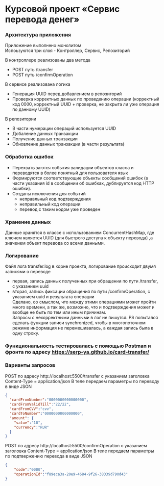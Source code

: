 # Курсовой проект «Сервис перевода денег»


### Архитектура приложения 
Приложение выполнено монолитом  
Испоьзуются три слоя - Контроллер, Сервис, Репозиторий

В контроллере реализованы два метода 
* POST путь /transfer
* POST путь /confirmOperation

В сервисе реализована логика
* Генерация UUID перед добавлением в репозиторий
* Проверка корректных данных по проведению операции (корректный код 0000, корректный UUID + проверка, не закрыта ли уже операция по данному UUID)

В репозитории
* В части нумерации операций используется UUID
* Добаление данных транзакции
* Получение данных транзакции 
* Обновление данных транзакции (в части результата)

### Обработка ошибок
* Перехватываются события валидации объектов класса и переводятся в более понятный для пользователя язык
* Формируются соответствующие объекты сообщений ошибок (в части указания id в сообщении об ошибках, дублируется код HTTP ошибки).
* Созданы исключения для событий
  * неправльный код подтверждения
  * неправильный код операции
  * перевод с таким кодом уже проведен

### Хранение данных 
Данные хранятся в классе с использованием ConcurrentHashMap, где ключем является UUID (для быстрого доступа к объекту перевода) ,а значенем объект перевода со всеми данными. 


### Логирование
Файл лога transfer.log в корне проекта, логирование происходит двумя записями о переводе
* первая, запись данных полученных при обращении по пути /transfer, с указанием uuid
* вторая, запись фиксации обращения по пути /confirmOperation, с указанием uuid и результата операции  
Сделано, со смыслом, что между этими операциями может пройти много времени, а так же, возможно, что и подтверждения может и вообще не быть по тем или иным причинам.  
Запросы с некорректными данными в лог не пишутся.
PS попытался сделать функции записи synchronized, чтобы в многопоточном режиме информация не перемешивалась, а каждая запись была в одну строку.

### Функциональность тестировалась с помощью Postman и фронта по адресу https://serp-ya.github.io/card-transfer/

### Варианты запросов
POST по адресу http://localhost:5500/transfer
с указанием заголовка Content-Type = application/json
В теле передаем параметры по переводу в виде JSON
```json
{
  "cardFromNumber":"0000000000000000",
  "cardFromValidTill":"22/22",
  "cardFromCVV":"cvv",
  "cardToNumber":"0000000000000000",
  "amount": {
    "value":"10",
    "currency":"RUR"
  }
}
```

POST по адресу http://localhost:5500/confirmOperation
с указанием заголовка Content-Type = application/json
В теле передаем параметры по подтвержению перевода в виде JSON
```json
{
    "code":"0000",
    "operationId":"f89eca3a-20e9-4684-9f26-38339d790d43"
}
```

